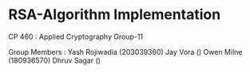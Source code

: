 # RSA-Algorithm Implementation

CP 460 : Applied Cryptography Group-11

Group Members :
Yash Rojiwadia (203039360)
Jay Vora ()
Owen Milne (180936570)
Dhruv Sagar ()

